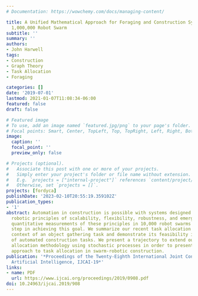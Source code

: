```yaml
---
# Documentation: https://wowchemy.com/docs/managing-content/

title: A Unified Mathematical Approach for Foraging and Construction Systems in a
  1,000,000 Robot Swarm
subtitle: ''
summary: ''
authors:
- John Harwell
tags:
- Construction
- Graph Theory
- Task Allocation
- Foraging

categories: []
date: '2019-07-01'
lastmod: 2021-01-07T11:08:34-06:00
featured: false
draft: false

# Featured image
# To use, add an image named `featured.jpg/png` to your page's folder.
# Focal points: Smart, Center, TopLeft, Top, TopRight, Left, Right, BottomLeft, Bottom, BottomRight.
image:
  caption: ''
  focal_point: ''
  preview_only: false

# Projects (optional).
#   Associate this post with one or more of your projects.
#   Simply enter your project's folder or file name without extension.
#   E.g. `projects = ["internal-project"]` references `content/project/deep-learning/index.md`.
#   Otherwise, set `projects = []`.
projects: [fordyca]
publishDate: '2023-02-10T20:55:19.359102Z'
publication_types:
- '1'
abstract: Automation in construction is possible with systems designed using the swarm
  robotic principles of scalability, flexibility, robustness, and emergence. We derive
  quantitative measurements of these principles in 10,000 robot swarms as a first
  step in achieving this goal. We summarize our recent task allocation work in the
  context of an object gathering task and demonstrate its feasibility in the context
  of automated construction tasks. We present a trajectory to extend our current task
  allocation methodology using stochastic processes in order to present a unified
  approach to task allocation in swarm-robotic construction.
publication: '*Proceedings of the Twenty-Eighth International Joint Conference on
  Artificial Intelligence, IJCAI-19*'
links:
- name: PDF
  url: https://www.ijcai.org/proceedings/2019/0908.pdf
doi: 10.24963/ijcai.2019/908
---
```

